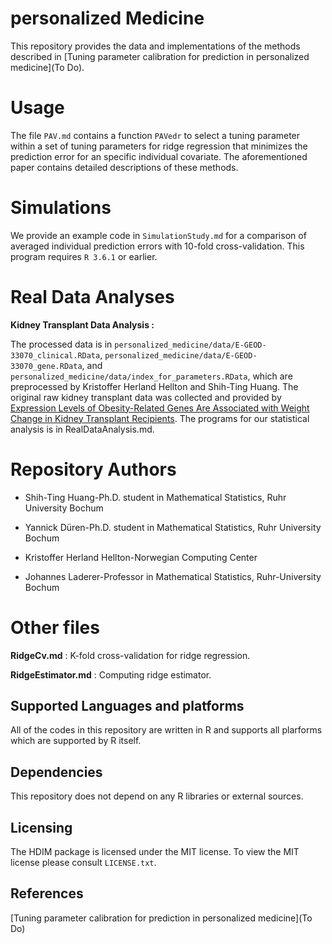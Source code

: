 # personalized Medicine

This repository provides the data and implementations of the methods described in [Tuning parameter calibration for prediction in personalized medicine](To Do).

# Usage 

The file `PAV.md` contains a function `PAVedr` to select a tuning parameter within a set of tuning parameters for ridge regression that minimizes the prediction error for an specific individual covariate. The aforementioned paper contains detailed descriptions of these methods.


# Simulations

We provide an example code in `SimulationStudy.md` for a comparison of averaged individual prediction errors with 10-fold cross-validation. This program requires `R 3.6.1` or earlier.

# Real Data Analyses

**Kidney Transplant Data Analysis :**

The processed data is in `personalized_medicine/data/E-GEOD-33070_clinical.RData`, 
`personalized_medicine/data/E-GEOD-33070_gene.RData`, and 
`personalized_medicine/data/index_for_parameters.RData`, which are preprocessed by Kristoffer Herland Hellton and Shih-Ting Huang. The original raw kidney transplant data was collected and provided by [Expression Levels of Obesity-Related Genes Are Associated with Weight Change in Kidney Transplant Recipients](https://journals.plos.org/plosone/article?id=10.1371/journal.pone.0059962). The programs for our statistical analysis is in RealDataAnalysis.md.

# Repository Authors 

* Shih-Ting Huang-Ph.D. student in Mathematical Statistics, Ruhr University Bochum

* Yannick Düren-Ph.D. student in Mathematical Statistics, Ruhr University Bochum

* Kristoffer Herland Hellton-Norwegian Computing Center

* Johannes Laderer-Professor in Mathematical Statistics, Ruhr-University Bochum

# Other files

**RidgeCv.md** : K-fold cross-validation for ridge regression.

**RidgeEstimator.md** : Computing ridge estimator.

## Supported Languages and platforms

All of the codes in this repository are written in R and supports all plarforms which are
 supported by R itself.

## Dependencies

This repository does not depend on any R libraries or external sources.

## Licensing

The HDIM package is licensed under the MIT license. To
view the MIT license please consult `LICENSE.txt`.

## References
[Tuning parameter calibration for prediction in personalized medicine](To Do)

